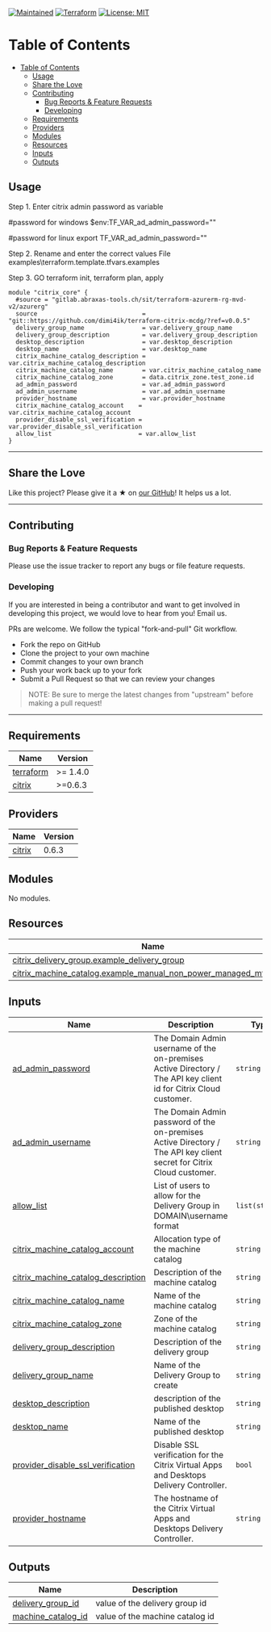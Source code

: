 [![Maintained](https://img.shields.io/badge/Maintained%20by-Dima-success)](https://www.abraxas.ch)
[![Terraform](https://img.shields.io/badge/Terraform-%3E%3D1.1.6-blue)](https://terraform.io)
[![License: MIT](https://img.shields.io/badge/License-MIT-yellow.svg)](https://opensource.org/licenses/MIT)

# Table of Contents

- [Table of Contents](#table-of-contents)
  - [Usage](#usage)
  - [Share the Love](#share-the-love)
  - [Contributing](#contributing)
    - [Bug Reports \& Feature Requests](#bug-reports--feature-requests)
    - [Developing](#developing)
  - [Requirements](#requirements)
  - [Providers](#providers)
  - [Modules](#modules)
  - [Resources](#resources)
  - [Inputs](#inputs)
  - [Outputs](#outputs)


## Usage
Step 1.   Enter citrix admin password as variable

#password for windows
$env:TF_VAR_ad_admin_password=""

#password for linux
export TF_VAR_ad_admin_password=""

Step 2.   Rename and enter the correct values
File examples\terraform.template.tfvars.examples

Step 3.   GO
terraform init, terraform plan, apply

```
module "citrix_core" {
  #source = "gitlab.abraxas-tools.ch/sit/terraform-azurerm-rg-mvd-v2/azurerg"
  source                             = "git::https://github.com/dimi4ik/terraform-citrix-mcdg/?ref=v0.0.5"
  delivery_group_name                = var.delivery_group_name
  delivery_group_description         = var.delivery_group_description
  desktop_description                = var.desktop_description
  desktop_name                       = var.desktop_name
  citrix_machine_catalog_description = var.citrix_machine_catalog_description
  citrix_machine_catalog_name        = var.citrix_machine_catalog_name
  citrix_machine_catalog_zone        = data.citrix_zone.test_zone.id
  ad_admin_password                  = var.ad_admin_password
  ad_admin_username                  = var.ad_admin_username
  provider_hostname                  = var.provider_hostname
  citrix_machine_catalog_account    = var.citrix_machine_catalog_account
  provider_disable_ssl_verification = var.provider_disable_ssl_verification
  allow_list                        = var.allow_list
}
```

---

## Share the Love

Like this project?
Please give it a ★ on [our GitHub](https://github.com/dimi4ik/terraform-citrix-mcdg)!
It helps us a lot.

---

## Contributing

### Bug Reports & Feature Requests

Please use the issue tracker to report any bugs or file feature requests.

### Developing

If you are interested in being a contributor and want to get involved in developing this project, we would love to hear from you! Email us.

PRs are welcome. We follow the typical "fork-and-pull" Git workflow.

- Fork the repo on GitHub
- Clone the project to your own machine
- Commit changes to your own branch
- Push your work back up to your fork
- Submit a Pull Request so that we can review your changes

> NOTE: Be sure to merge the latest changes from "upstream" before making a pull request!

---


<!-- prettier-ignore-start -->
<!-- markdownlint-disable -->
<!-- BEGINNING OF PRE-COMMIT-TERRAFORM DOCS HOOK -->
## Requirements

| Name | Version |
|------|---------|
| <a name="requirement_terraform"></a> [terraform](#requirement\_terraform) | >= 1.4.0 |
| <a name="requirement_citrix"></a> [citrix](#requirement\_citrix) | >=0.6.3 |

## Providers

| Name | Version |
|------|---------|
| <a name="provider_citrix"></a> [citrix](#provider\_citrix) | 0.6.3 |

## Modules

No modules.

## Resources

| Name | Type |
|------|------|
| [citrix_delivery_group.example_delivery_group](https://registry.terraform.io/providers/citrix/citrix/latest/docs/resources/delivery_group) | resource |
| [citrix_machine_catalog.example_manual_non_power_managed_mtsession](https://registry.terraform.io/providers/citrix/citrix/latest/docs/resources/machine_catalog) | resource |

## Inputs

| Name | Description | Type | Default | Required |
|------|-------------|------|---------|:--------:|
| <a name="input_ad_admin_password"></a> [ad\_admin\_password](#input\_ad\_admin\_password) | The Domain Admin username of the on-premises Active Directory / The API key client id for Citrix Cloud customer. | `string` | n/a | yes |
| <a name="input_ad_admin_username"></a> [ad\_admin\_username](#input\_ad\_admin\_username) | The Domain Admin password of the on-premises Active Directory / The API key client secret for Citrix Cloud customer. | `string` | n/a | yes |
| <a name="input_allow_list"></a> [allow\_list](#input\_allow\_list) | List of users to allow for the Delivery Group in DOMAIN\username format | `list(string)` | n/a | yes |
| <a name="input_citrix_machine_catalog_account"></a> [citrix\_machine\_catalog\_account](#input\_citrix\_machine\_catalog\_account) | Allocation type of the machine catalog | `string` | n/a | yes |
| <a name="input_citrix_machine_catalog_description"></a> [citrix\_machine\_catalog\_description](#input\_citrix\_machine\_catalog\_description) | Description of the machine catalog | `string` | n/a | yes |
| <a name="input_citrix_machine_catalog_name"></a> [citrix\_machine\_catalog\_name](#input\_citrix\_machine\_catalog\_name) | Name of the machine catalog | `string` | n/a | yes |
| <a name="input_citrix_machine_catalog_zone"></a> [citrix\_machine\_catalog\_zone](#input\_citrix\_machine\_catalog\_zone) | Zone of the machine catalog | `string` | n/a | yes |
| <a name="input_delivery_group_description"></a> [delivery\_group\_description](#input\_delivery\_group\_description) | Description of the delivery group | `string` | n/a | yes |
| <a name="input_delivery_group_name"></a> [delivery\_group\_name](#input\_delivery\_group\_name) | Name of the Delivery Group to create | `string` | n/a | yes |
| <a name="input_desktop_description"></a> [desktop\_description](#input\_desktop\_description) | description of the published desktop | `string` | n/a | yes |
| <a name="input_desktop_name"></a> [desktop\_name](#input\_desktop\_name) | Name of the published desktop | `string` | n/a | yes |
| <a name="input_provider_disable_ssl_verification"></a> [provider\_disable\_ssl\_verification](#input\_provider\_disable\_ssl\_verification) | Disable SSL verification for the Citrix Virtual Apps and Desktops Delivery Controller. | `bool` | n/a | yes |
| <a name="input_provider_hostname"></a> [provider\_hostname](#input\_provider\_hostname) | The hostname of the Citrix Virtual Apps and Desktops Delivery Controller. | `string` | n/a | yes |

## Outputs

| Name | Description |
|------|-------------|
| <a name="output_delivery_group_id"></a> [delivery\_group\_id](#output\_delivery\_group\_id) | value of the delivery group id |
| <a name="output_machine_catalog_id"></a> [machine\_catalog\_id](#output\_machine\_catalog\_id) | value of the machine catalog id |
<!-- END OF PRE-COMMIT-TERRAFORM DOCS HOOK -->
<!-- markdownlint-disable -->
<!-- prettier-ignore-end -->

